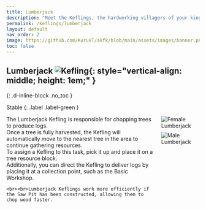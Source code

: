 ```yaml
---
title: Lumberjack
description: "Meet the Keflings, the hardworking villagers of your kingdom in A Kingdom for Keflings. These cheerful characters are eager to follow your lead and assist with building, gathering resources, and more."
permalink: /keflings/lumberjack
layout: default
nav_order: 2
image: https://github.com/KuruVT/akfk/blob/main/assets/images/banner.png?raw=true
toc: false
---
```


##  Lumberjack ![Kefling](https://github.com/KuruVT/akfk/blob/main/assets/images/keflings/lumberjack_icon.png?raw=true){: style="vertical-align: middle; height: 1em;" }
{: .d-inline-block .no_toc }

Stable
{: .label .label-green }

<div style="display: flex; align-items: flex-start; gap: 1rem;">
  <div style="flex: 1;">
    The Lumberjack Kefling is responsible for chopping trees to produce logs.<br>Once a tree is fully harvested, the Kefling will automatically move to the nearest tree in the area to continue gathering resources.<br>To assign a Kefling to this task, pick it up and place it on a tree resource block.<br>Additionally, you can direct the Kefling to deliver logs by placing it at a collection point, such as the Basic Workshop.
    
    
    <br><br>Lumberjack Keflings work more efficiently if the Saw Pit has been constructed, allowing them to chop wood faster.
  </div>
  <div style="display: flex; flex-direction: column; gap: 0.5rem;">
    <img src="https://github.com/KuruVT/akfk/blob/main/assets/images/keflings/female_lumberjack.png?raw=true" alt="Female Lumberjack" style="max-width: 100px; height: auto;">
    <img src="https://github.com/KuruVT/akfk/blob/main/assets/images/keflings/male_lumberjack.png?raw=true" alt="Male Lumberjack" style="max-width: 100px; height: auto;">
  </div>
</div>


